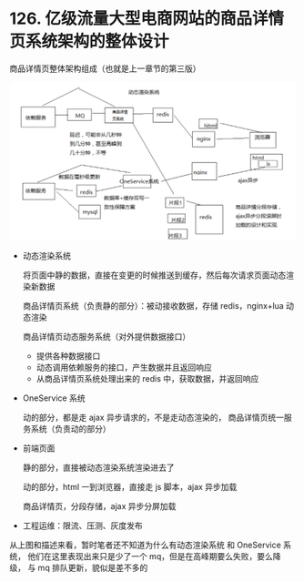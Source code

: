 # 126. 亿级流量大型电商网站的商品详情页系统架构的整体设计
商品详情页整体架构组成（也就是上一章节的第三版）

![](./assets/markdown-img-paste-20190630212922533.png)

- 动态渲染系统

    将页面中静的数据，直接在变更的时候推送到缓存，然后每次请求页面动态渲染新数据

    商品详情页系统（负责静的部分）：被动接收数据，存储 redis，nginx+lua 动态渲染

    商品详情页动态服务系统（对外提供数据接口）

    - 提供各种数据接口
    - 动态调用依赖服务的接口，产生数据并且返回响应
    - 从商品详情页系统处理出来的 redis 中，获取数据，并返回响应

- OneService 系统

    动的部分，都是走 ajax 异步请求的，不是走动态渲染的，
    商品详情页统一服务系统（负责动的部分）

- 前端页面

    静的部分，直接被动态渲染系统渲染进去了

    动的部分，html 一到浏览器，直接走 js 脚本，ajax 异步加载

    商品详情页，分段存储，ajax 异步分屏加载

- 工程运维：限流、压测、灰度发布



从上图和描述来看，暂时笔者还不知道为什么有动态渲染系统 和 OneService 系统，
他们在这里表现出来只是少了一个 mq，但是在高峰期要么失败，要么降级，
与 mq 排队更新，貌似是差不多的


<iframe  height="500px" width="100%" frameborder=0 allowfullscreen="true" :src="$withBase('/ads.html')"></iframe>